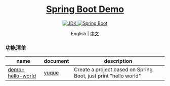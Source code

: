 <h1 align="center">
  <a href="https://github.com/chuxin-cs" target="_blank">Spring Boot Demo</a>
</h1>

<p align="center">
  <a href="https://www.oracle.com/technetwork/java/javase/downloads/index.html">
    <img alt="JDK" src="https://img.shields.io/badge/JDK-1.8.0_162-orange.svg"/>
  </a>

  <a href="https://docs.spring.io/spring-boot/docs/2.1.0.RELEASE/reference/html/">
    <img alt="Spring Boot" src="https://img.shields.io/badge/Spring Boot-2.1.0.RELEASE-brightgreen.svg"/>
  </a>
</p>

<p align="center">
  <span>English | <a href="./README.zh-CN.md">中文</a></span>
</p>

### 功能清单
| name  |  document  | description |
| -------- | --------- |--------- |
| [demo-hello-world](./demo-hello-world)  |  [yuque](https://www.yuque.com/chuxin-cs/demo/ukkwkpkf817hn3ac)    | Create a project based on Spring Boot, just print "hello world" |

